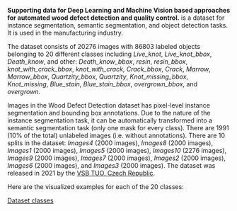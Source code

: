 **Supporting data for Deep Learning and Machine Vision based approaches for automated wood defect detection and quality control.** is a dataset for instance segmentation, semantic segmentation, and object detection tasks. It is used in the manufacturing industry.

The dataset consists of 20276 images with 86803 labeled objects belonging to 20 different classes including *Live_knot*, *Live_knot_bbox*, *Death_know*, and other: *Death_know_bbox*, *resin*, *resin_bbox*, *knot_with_crack_bbox*, *knot_with_crack*, *Crack_bbox*, *Crack*, *Marrow*, *Marrow_bbox*, *Quartzity_bbox*, *Quartzity*, *Knot_missing_bbox*, *Knot_missing*, *Blue_stain*, *Blue_stain_bbox*, *overgrown_bbox*, and *overgrown*.

Images in the Wood Defect Detection dataset has pixel-level instance segmentation and bounding box annotations. Due to the nature of the instance segmentation task, it can be automatically transformed into a semantic segmentation task (only one mask for every class). There are 1991 (10% of the total) unlabeled images (i.e. without annotations). There are 10 splits in the dataset: *Images4* (2000 images), *Images8* (2000 images), *Images1* (2000 images), *Images5* (2000 images), *Images10* (2276 images), *Images9* (2000 images), *Images7* (2000 images), *Images2* (2000 images), *Images6* (2000 images), and *Images3* (2000 images). The dataset was released in 2021 by the [VSB TUO, Czech Republic](https://www.vsb.cz/en).

Here are the visualized examples for each of the 20 classes:

[Dataset classes](https://github.com/dataset-ninja/wood-defect-detection/raw/main/visualizations/classes_preview.webm)
